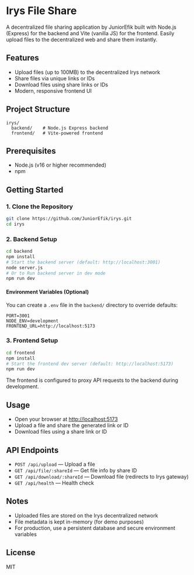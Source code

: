 # Irys File Share

A decentralized file sharing application by JuniorEfik built with Node.js (Express) for the backend and Vite (vanilla JS) for the frontend. Easily upload files to the decentralized web and share them instantly.

## Features
- Upload files (up to 100MB) to the decentralized Irys network
- Share files via unique links or IDs
- Download files using share links or IDs
- Modern, responsive frontend UI

## Project Structure
```
irys/
  backend/    # Node.js Express backend
  frontend/   # Vite-powered frontend
```

## Prerequisites
- Node.js (v16 or higher recommended)
- npm

## Getting Started

### 1. Clone the Repository
```bash
git clone https://github.com/JuniorEfik/irys.git
cd irys
```

### 2. Backend Setup
```bash
cd backend
npm install
# Start the backend server (default: http://localhost:3001)
node server.js 
# Or to Run backend server in dev mode
npm run dev
```

#### Environment Variables (Optional)
You can create a `.env` file in the `backend/` directory to override defaults:
```
PORT=3001
NODE_ENV=development
FRONTEND_URL=http://localhost:5173
```

### 3. Frontend Setup
```bash
cd frontend
npm install
# Start the frontend dev server (default: http://localhost:5173)
npm run dev
```

The frontend is configured to proxy API requests to the backend during development.

## Usage
- Open your browser at [http://localhost:5173](http://localhost:5173)
- Upload a file and share the generated link or ID
- Download files using a share link or ID

## API Endpoints
- `POST /api/upload` — Upload a file
- `GET /api/file/:shareId` — Get file info by share ID
- `GET /api/download/:shareId` — Download file (redirects to Irys gateway)
- `GET /api/health` — Health check

## Notes
- Uploaded files are stored on the Irys decentralized network
- File metadata is kept in-memory (for demo purposes)
- For production, use a persistent database and secure environment variables

## License
MIT 